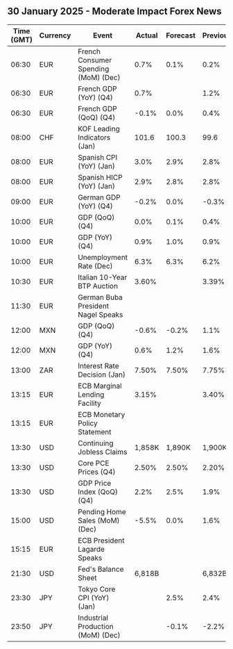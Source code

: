 ## 30 January 2025 - Moderate Impact Forex News

| Time (GMT) | Currency | Event | Actual | Forecast | Previous |
|------|----------|-------|--------|----------|----------|
| 06:30 | EUR | French Consumer Spending (MoM) (Dec) | 0.7% | 0.1% | 0.2% |
| 06:30 | EUR | French GDP (YoY) (Q4) | 0.7% |  | 1.2% |
| 06:30 | EUR | French GDP (QoQ) (Q4) | -0.1% | 0.0% | 0.4% |
| 08:00 | CHF | KOF Leading Indicators (Jan) | 101.6 | 100.3 | 99.6 |
| 08:00 | EUR | Spanish CPI (YoY) (Jan) | 3.0% | 2.9% | 2.8% |
| 08:00 | EUR | Spanish HICP (YoY) (Jan) | 2.9% | 2.8% | 2.8% |
| 09:00 | EUR | German GDP (YoY) (Q4) | -0.2% | 0.0% | -0.3% |
| 10:00 | EUR | GDP (QoQ) (Q4) | 0.0% | 0.1% | 0.4% |
| 10:00 | EUR | GDP (YoY) (Q4) | 0.9% | 1.0% | 0.9% |
| 10:00 | EUR | Unemployment Rate (Dec) | 6.3% | 6.3% | 6.2% |
| 10:30 | EUR | Italian 10-Year BTP Auction | 3.60% |  | 3.39% |
| 11:30 | EUR | German Buba President Nagel Speaks |  |  |  |
| 12:00 | MXN | GDP (QoQ) (Q4) | -0.6% | -0.2% | 1.1% |
| 12:00 | MXN | GDP (YoY) (Q4) | 0.6% | 1.2% | 1.6% |
| 13:00 | ZAR | Interest Rate Decision (Jan) | 7.50% | 7.50% | 7.75% |
| 13:15 | EUR | ECB Marginal Lending Facility | 3.15% |  | 3.40% |
| 13:15 | EUR | ECB Monetary Policy Statement |  |  |  |
| 13:30 | USD | Continuing Jobless Claims | 1,858K | 1,890K | 1,900K |
| 13:30 | USD | Core PCE Prices (Q4) | 2.50% | 2.50% | 2.20% |
| 13:30 | USD | GDP Price Index (QoQ) (Q4) | 2.2% | 2.5% | 1.9% |
| 15:00 | USD | Pending Home Sales (MoM) (Dec) | -5.5% | 0.0% | 1.6% |
| 15:15 | EUR | ECB President Lagarde Speaks |  |  |  |
| 21:30 | USD | Fed's Balance Sheet | 6,818B |  | 6,832B |
| 23:30 | JPY | Tokyo Core CPI (YoY) (Jan) |  | 2.5% | 2.4% |
| 23:50 | JPY | Industrial Production (MoM) (Dec) |  | -0.1% | -2.2% |
